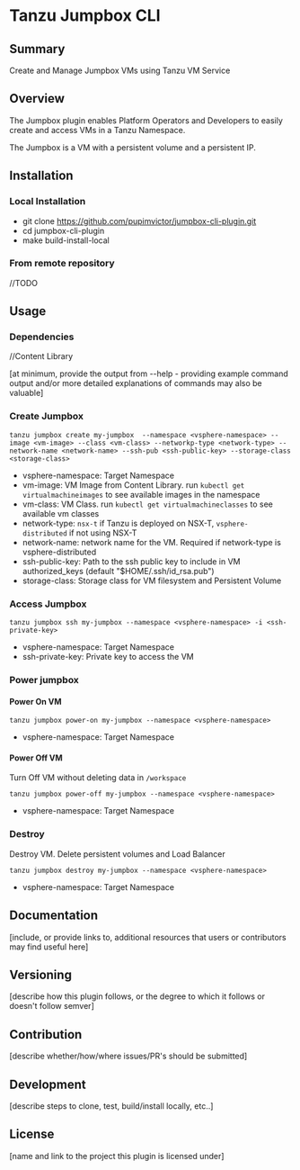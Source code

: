 # Tanzu Jumpbox CLI

## Summary

Create and Manage Jumpbox VMs using Tanzu VM Service

## Overview

The Jumpbox plugin enables Platform Operators and Developers to easily create and access VMs in a Tanzu Namespace. 

The Jumpbox is a VM with a persistent volume and a persistent IP.  

## Installation

### Local Installation

- git clone https://github.com/pupimvictor/jumpbox-cli-plugin.git
- cd jumpbox-cli-plugin
- make build-install-local

### From remote repository

//TODO

## Usage

### Dependencies

//Content Library

[at minimum, provide the output from --help - providing example command output and/or more detailed explanations of commands may also be valuable]
### Create Jumpbox

```tanzu jumpbox create my-jumpbox  --namespace <vsphere-namespace> --image <vm-image> --class <vm-class> --networkp-type <network-type> --network-name <network-name> --ssh-pub <ssh-public-key> --storage-class <storage-class>```

- vsphere-namespace: Target Namespace
- vm-image: VM Image from Content Library. run `kubectl get virtualmachineimages` to see available images in the namespace
- vm-class: VM Class. run `kubectl get virtualmachineclasses` to see available vm classes
- network-type: `nsx-t` if Tanzu is deployed on NSX-T, `vsphere-distributed` if not using NSX-T
- network-name: network name for the VM. Required if network-type is vsphere-distributed
- ssh-public-key: Path to the ssh public key to include in VM authorized_keys (default "$HOME/.ssh/id_rsa.pub")
- storage-class: Storage class for VM filesystem and Persistent Volume

### Access Jumpbox

```tanzu jumpbox ssh my-jumpbox --namespace <vsphere-namespace> -i <ssh-private-key>```

- vsphere-namespace: Target Namespace
- ssh-private-key: Private key to access the VM

### Power jumpbox

#### Power On VM

```tanzu jumpbox power-on my-jumpbox --namespace <vsphere-namespace> ```

- vsphere-namespace: Target Namespace

#### Power Off VM

Turn Off VM without deleting data in `/workspace`

```tanzu jumpbox power-off my-jumpbox --namespace <vsphere-namespace> ```

- vsphere-namespace: Target Namespace

### Destroy

Destroy VM. Delete persistent volumes and Load Balancer

```tanzu jumpbox destroy my-jumpbox --namespace <vsphere-namespace> ```

- vsphere-namespace: Target Namespace

## Documentation

[include, or provide links to, additional resources that users or contributors may find useful here]

## Versioning

[describe how this plugin follows, or the degree to which it follows or doesn't follow semver]

## Contribution

[describe whether/how/where issues/PR's should be submitted]

## Development

[describe steps to clone, test, build/install locally, etc..]

## License

[name and link to the project this plugin is licensed under]
